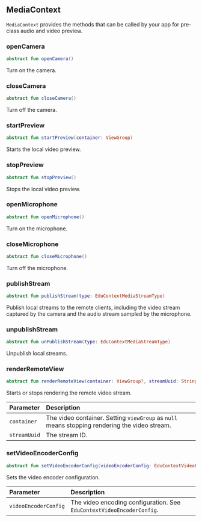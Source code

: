 ## MediaContext

`MediaContext` provides the methods that can be called by your app for pre-class audio and video preview.

### openCamera

```kotlin
abstract fun openCamera()
```

Turn on the camera.

### closeCamera

```kotlin
abstract fun closeCamera()
```

Turn off the camera.

### startPreview

```kotlin
abstract fun startPreview(container: ViewGroup)
```

Starts the local video preview.

### stopPreview

```kotlin
abstract fun stopPreview()
```

Stops the local video preview.

### openMicrophone

```kotlin
abstract fun openMicrophone()
```

Turn on the microphone.

### closeMicrophone

```kotlin
abstract fun closeMicrophone()
```

Turn off the microphone.

### publishStream

```kotlin
abstract fun publishStream(type: EduContextMediaStreamType)
```

Publish local streams to the remote clients, including the video stream captured by the camera and the audio stream sampled by the microphone.

### unpublishStream

```kotlin
abstract fun unPublishStream(type: EduContextMediaStreamType)
```

Unpublish local streams.

### renderRemoteView

```kotlin
abstract fun renderRemoteView(container: ViewGroup?, streamUuid: String)
```

Starts or stops rendering the remote video stream.

| Parameter | Description |
| :----------- | :----------------------------------------------------- |
| `container` | The video container. Setting `viewGroup` as `null` means stopping rendering the video stream. |
| `streamUuid` | The stream ID. |

### setVideoEncoderConfig

```kotlin
abstract fun setVideoEncoderConfig(videoEncoderConfig: EduContextVideoEncoderConfig)
```

Sets the video encoder configuration.

| Parameter | Description |
| :------------------- | :-------------------------------------------------- |
| `videoEncoderConfig` | The video encoding configuration. See `EduContextVideoEncoderConfig`. |
